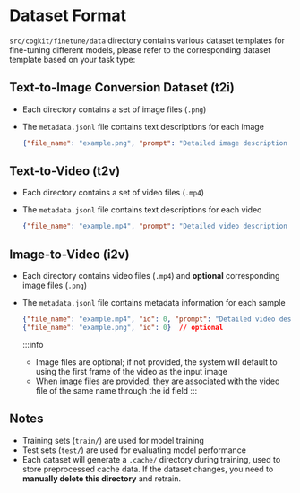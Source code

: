 ---
---

# Dataset Format

<!-- FIXME: change cogmodels to cogkit -->
<!-- TODO: add link to data dir -->
`src/cogkit/finetune/data` directory contains various dataset templates for fine-tuning different models, please refer to the corresponding dataset template based on your task type:

## Text-to-Image Conversion Dataset (t2i)

- Each directory contains a set of image files (`.png`)
- The `metadata.jsonl` file contains text descriptions for each image

    ```json
    {"file_name": "example.png", "prompt": "Detailed image description text..."}
    ```

## Text-to-Video (t2v)

- Each directory contains a set of video files (`.mp4`)
- The `metadata.jsonl` file contains text descriptions for each video

    ```json
    {"file_name": "example.mp4", "prompt": "Detailed video description text..."}
    ```

## Image-to-Video (i2v)

- Each directory contains video files (`.mp4`) and **optional** corresponding image files (`.png`)
- The `metadata.jsonl` file contains metadata information for each sample

    ```json
    {"file_name": "example.mp4", "id": 0, "prompt": "Detailed video description text..."}
    {"file_name": "example.png", "id": 0}  // optional
    ```

    :::info
  - Image files are optional; if not provided, the system will default to using the first frame of the video as the input image
  - When image files are provided, they are associated with the video file of the same name through the id field
    :::

## Notes

- Training sets (`train/`) are used for model training
- Test sets (`test/`) are used for evaluating model performance
- Each dataset will generate a `.cache/` directory during training, used to store preprocessed cache data. If the dataset changes, you need to **manually delete this directory** and retrain.

